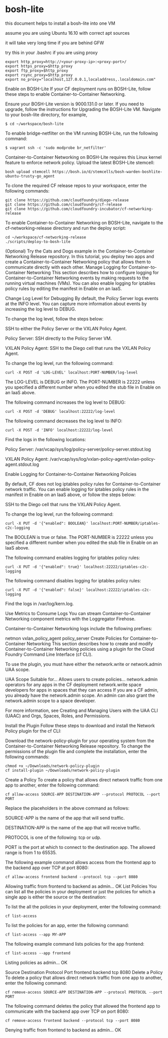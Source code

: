 # bosh-lite

this document helps to install a bosh-lite into one VM

assume you are using Ubuntu 16.10 with correct apt sources

it will take very long time if you are behind GFW

try this in your .bashrc if you are using proxy

    export http_proxy=http://<your-proxy-ip>:<proxy-port>/
    export https_proxy=$http_proxy
    export ftp_proxy=$http_proxy
    export rsync_proxy=$http_proxy
    export no_proxy="localhost,127.0.0.1,localaddress,.localdomain.com"


Enable on BOSH-Lite
If your CF deployment runs on BOSH-Lite, follow these steps to enable Container-to-Container Networking.

Ensure your BOSH-Lite version is 9000.131.0 or later. If you need to upgrade, follow the instructions for Upgrading the BOSH-Lite VM.
Navigate to your bosh-lite directory, for example,

    $ cd ~/workspace/bosh-lite 
To enable bridge-netfilter on the VM running BOSH-Lite, run the following command:

    $ vagrant ssh -c 'sudo modprobe br_netfilter'

Container-to-Container Networking on BOSH-Lite requires this Linux kernel feature to enforce network policy.
Upload the latest BOSH-Lite stemcell:
    
    bosh upload stemcell https://bosh.io/d/stemcells/bosh-warden-boshlite-ubuntu-trusty-go_agent
To clone the required CF release repos to your workspace, enter the following commands:

    git clone https://github.com/cloudfoundry/diego-release
    git clone https://github.com/cloudfoundry/cf-release
    git clone https://github.com/cloudfoundry-incubator/cf-networking-release
    
To enable Container-to-Container Networking on BOSH-Lite, navigate to the cf-networking-release directory and run the deploy script:

    cd ~/workspace/cf-networking-release
    ./scripts/deploy-to-bosh-lite
    
(Optional) Try the Cats and Dogs example in the Container-to-Container Networking Release repository. In this tutorial, you deploy two apps and create a Container-to-Container Networking policy that allows them to communicate directly with each other.
Manage Logging for Container-to-Container Networking
This section describes how to configure logging for Container-to-Container Networking events by making requests to the running virtual machines (VMs). You can also enable logging for iptables policy rules by editing the manifest in Enable on an IaaS.

Change Log Level for Debugging
By default, the Policy Server logs events at the INFO level. You can capture more information about events by increasing the log level to DEBUG.

To change the log level, follow the steps below:

SSH to either the Policy Server or the VXLAN Policy Agent.

Policy Server: SSH directly to the Policy Server VM.

VXLAN Policy Agent: SSH to the Diego cell that runs the VXLAN Policy Agent.

To change the log level, run the following command:

    curl -X POST -d 'LOG-LEVEL' localhost:PORT-NUMBER/log-level
The LOG-LEVEL is DEBUG or INFO. The PORT-NUMBER is 22222 unless you specified a different number when you edited the stub file in Enable on an IaaS above. 

The following command increases the log level to DEBUG:

    curl -X POST -d 'DEBUG' localhost:22222/log-level
The following command decreases the log level to INFO:

    curl -X POST -d 'INFO' localhost:22222/log-level
Find the logs in the following locations:

Policy Server: /var/vcap/sys/log/policy-server/policy-server.stdout.log

VXLAN Policy Agent: /var/vcap/sys/log/vxlan-policy-agent/vxlan-policy-agent.stdout.log

Enable Logging for Container-to-Container Networking Policies

By default, CF does not log iptables policy rules for Container-to-Container network traffic. 
You can enable logging for iptables policy rules in the manifest in Enable on an IaaS above, or follow the steps below:

SSH to the Diego cell that runs the VXLAN Policy Agent.

To change the log level, run the following command:

    curl -X PUT -d '{"enabled": BOOLEAN}' localhost:PORT-NUMBER/iptables-c2c-logging
The BOOLEAN is true or false. The PORT-NUMBER is 22222 unless you specified a different number when you edited the stub file in Enable on an IaaS above. 

The following command enables logging for iptables policy rules:

    curl -X PUT -d '{"enabled": true}' localhost:22222/iptables-c2c-logging
The following command disables logging for iptables policy rules:
    
    curl -X PUT -d '{"enabled": false}' localhost:22222/iptables-c2c-logging
Find the logs in /var/log/kern.log.

Use Metrics to Consume Logs
You can stream Container-to-Container Networking component metrics with the Loggregator Firehose.

Container-to-Container Networking logs include the following prefixes:

netmon
vxlan_policy_agent
policy_server
Create Policies for Container-to-Container Networking
This section describes how to create and modify Container-to-Container Networking policies using a plugin for the Cloud Foundry Command Line Interface (cf CLI).

To use the plugin, you must have either the network.write or network.admin UAA scope.

UAA Scope	Suitable for…	Allows users to create policies…
network.admin	operators	for any apps in the CF deployment
network.write	space developers	for apps in spaces that they can access
If you are a CF admin, you already have the network.admin scope. An admin can also grant the network.admin scope to a space developer.

For more information, see Creating and Managing Users with the UAA CLI (UAAC) and Orgs, Spaces, Roles, and Permissions.

Install the Plugin
Follow these steps to download and install the Network Policy plugin for the cf CLI:

Download the network-policy-plugin for your operating system from the Container-to-Container Networking Release repository.
To change the permissions of the plugin file and complete the installation, enter the following commands:

    chmod +x ~/Downloads/network-policy-plugin
    cf install-plugin ~/Downloads/network-policy-plugin
    
Create a Policy
To create a policy that allows direct network traffic from one app to another, enter the following command:


    cf allow-access SOURCE-APP DESTINATION-APP --protocol PROTOCOL --port PORT
Replace the placeholders in the above command as follows:

SOURCE-APP is the name of the app that will send traffic.

DESTINATION-APP is the name of the app that will receive traffic.

PROTOCOL is one of the following: tcp or udp.

PORT is the port at which to connect to the destination app. The allowed range is from 1 to 65535.

The following example command allows access from the frontend app to the backend app over TCP at port 8080:


    cf allow-access frontend backend --protocol tcp --port 8080
Allowing traffic from frontend to backend as admin...
OK 
List Policies
You can list all the policies in your deployment or just the policies for which a single app is either the source or the destination:

To list the all the policies in your deployment, enter the following command:

    cf list-access
To list the policies for an app, enter the following command:
    
    cf list-access --app MY-APP
The following example command lists policies for the app frontend:

    cf list-access --app frontend
Listing policies as admin...
OK

Source    Destination    Protocol    Port
frontend  backend        tcp         8080
Delete a Policy
To delete a policy that allows direct network traffic from one app to another, enter the following command:


    cf remove-access SOURCE-APP DESTINATION-APP --protocol PROTOCOL --port PORT
The following command deletes the policy that allowed the frontend app to communicate with the backend app over TCP on port 8080:
    
    cf remove-access frontend backend --protocol tcp --port 8080
Denying traffic from frontend to backend as admin...
OK 

